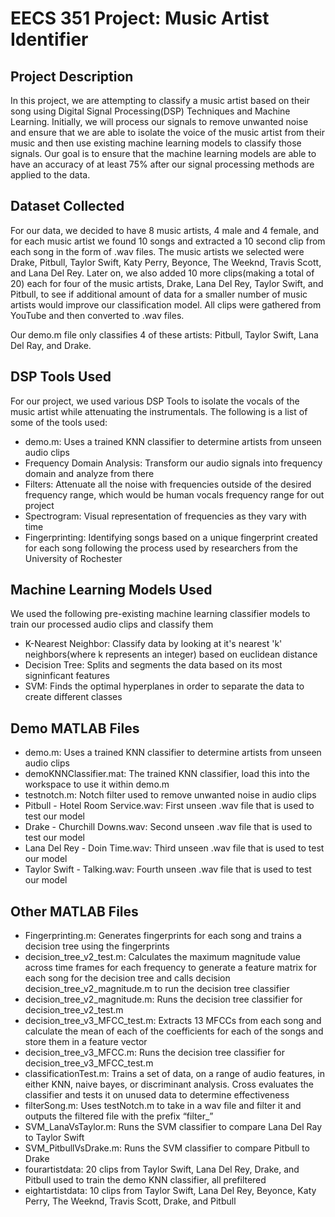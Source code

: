<h1>EECS 351 Project: Music Artist Identifier</h1>

<h2>Project Description</h2>
<p>In this project, we are attempting to classify a music artist based on their song using Digital Signal Processing(DSP) Techniques and Machine Learning. Initially, we will process our signals to remove unwanted noise and ensure that we are able to isolate the voice of the music artist from their music and then use existing machine learning models to classify those signals. Our goal is to ensure that the machine learning models are able to have an accuracy of at least 75% after our signal processing methods are applied to the data.<p>

<h2>Dataset Collected</h2>
<p>For our data, we decided to have 8 music artists, 4 male and 4 female, and for each music artist we found 10 songs and extracted a 10 second clip from each song in the form of .wav files. The music artists we selected were Drake, Pitbull, Taylor Swift, Katy Perry, Beyonce, The Weeknd, Travis Scott, and Lana Del Rey. Later on, we also added 10 more clips(making a total of 20) each for four of the music artists, Drake, Lana Del Rey, Taylor Swift, and Pitbull, to see if additional amount of data for a smaller number of music artists would improve our classification model. All clips were gathered from YouTube and then converted to .wav files. </p>

<p>Our demo.m file only classifies 4 of these artists: Pitbull, Taylor Swift, Lana Del Ray, and Drake.</p>

<h2>DSP Tools Used</h2>
<p>For our project, we used various DSP Tools to isolate the vocals of the music artist while attenuating the instrumentals. The following is a list of some of the tools used: </p>
<ul>
  <li>demo.m: Uses a trained KNN classifier to determine artists from unseen audio clips</li>
  
  <li>Frequency Domain Analysis: Transform our audio signals into frequency domain and analyze from there</li>
  
  <li>Filters: Attenuate all the noise with frequencies outside of the desired frequency range, which would be human vocals frequency range for out project</li>

  <li>Spectrogram: Visual representation of frequencies as they vary with time</li>

  <li>Fingerprinting: Identifying songs based on a unique fingerprint created for each song following the process used by researchers from the University of Rochester</li>
</ul>

<h2>Machine Learning Models Used</h2>
<p>We used the following pre-existing machine learning classifier models to train our processed audio clips and classify them </p>
<ul>
  <li>K-Nearest Neighbor: Classify data by looking at it's nearest 'k' neighbors(where k represents an integer) based on euclidean distance</li>
  
  <li>Decision Tree: Splits and segments the data based on its most signinficant features</li>

  <li>SVM: Finds the optimal hyperplanes in order to separate the data to create different classes </li>

</ul>
<h2>Demo MATLAB Files</h2>
<ul>
  <li>demo.m: Uses a trained KNN classifier to determine artists from unseen audio clips</li>
  <li>demoKNNClassifier.mat: The trained KNN classifier, load this into the workspace to use it within demo.m</li>
  <li>testnotch.m: Notch filter used to remove unwanted noise in audio clips</li>
  <li>Pitbull - Hotel Room Service.wav: First unseen .wav file that is used to test our model</li>
  <li>Drake - Churchill Downs.wav: Second unseen .wav file that is used to test our model</li>
  <li>Lana Del Rey - Doin Time.wav: Third unseen .wav file that is used to test our model</li>
  <li>Taylor Swift - Talking.wav: Fourth unseen .wav file that is used to test our model</li>
</ul>

<h2>Other MATLAB Files</h2>
<ul>
  <li>Fingerprinting.m: Generates fingerprints for each song and trains a decision tree using the fingerprints</li>

  <li>decision_tree_v2_test.m: Calculates the maximum magnitude value across time frames for each frequency to generate a feature matrix for each song for the decision tree and calls decision decision_tree_v2_magnitude.m to run the decision tree classifier</li>

  <li>decision_tree_v2_magnitude.m: Runs the decision tree classifier for decision_tree_v2_test.m </li>

  <li>decision_tree_v3_MFCC_test.m: Extracts 13 MFCCs from each song and calculate the mean of each of the coefficients for each of the songs and store them in a feature vector</li>

  <li>decision_tree_v3_MFCC.m: Runs the decision tree classifier for decision_tree_v3_MFCC_test.m</li>

  <li>classificationTest.m: Trains a set of data, on a range of audio features, in either KNN, naive bayes, or discriminant analysis. Cross evaluates the classifier and tests it on unused data to determine effectiveness</li>

  <li>filterSong.m: Uses testNotch.m to take in a wav file and filter it and outputs the filtered file with the prefix “filter_”</li>

  <li>SVM_LanaVsTaylor.m: Runs the SVM classifier to compare Lana Del Ray to Taylor Swift</li>

  <li>SVM_PitbullVsDrake.m: Runs the SVM classifier to compare Pitbull to Drake</li>
  <li>fourartistdata: 20 clips from Taylor Swift, Lana Del Rey, Drake, and Pitbull used to train the demo KNN classifier, all prefiltered</li>
  <li>eightartistdata: 10 clips from Taylor Swift, Lana Del Rey, Beyonce, Katy Perry, The Weeknd, Travis Scott, Drake, and Pitbull</li>
</ul>
